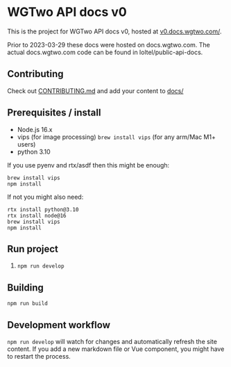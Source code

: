 # WGTwo  API docs v0

This is the project for WGTwo API docs v0, hosted at [v0.docs.wgtwo.com/](https://v0.docs.wgtwo.com/).

Prior to 2023-03-29 these docs were hosted on docs.wgtwo.com.
The actual docs.wgtwo.com code can be found in loltel/public-api-docs.

## Contributing
Check out [CONTRIBUTING.md](CONTRIBUTING.md) and add your content to [docs/](docs/)

## Prerequisites / install
- Node.js 16.x
- vips (for image processing) `brew install vips` (for any arm/Mac M1+ users)
- python 3.10

If you use pyenv and rtx/asdf then this might be enough:

```shell
brew install vips
npm install
```

If not you might also need:
```shell
rtx install python@3.10
rtx install node@16
brew install vips
npm install
```

## Run project
1. `npm run develop`

## Building
`npm run build`

## Development workflow

`npm run develop` will watch for changes and automatically refresh the site content.
If you add a new markdown file or Vue component, you might have to restart the process.
